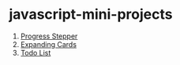 # javascript-mini-projects

1. [Progress Stepper](https://bhaveshajani177.github.io/progress-stepper/)
2. [Expanding Cards](https://bhaveshajani177.github.io/expanding-cards/)
3. [Todo List](https://bhaveshajani177.github.io/todo-list/)
